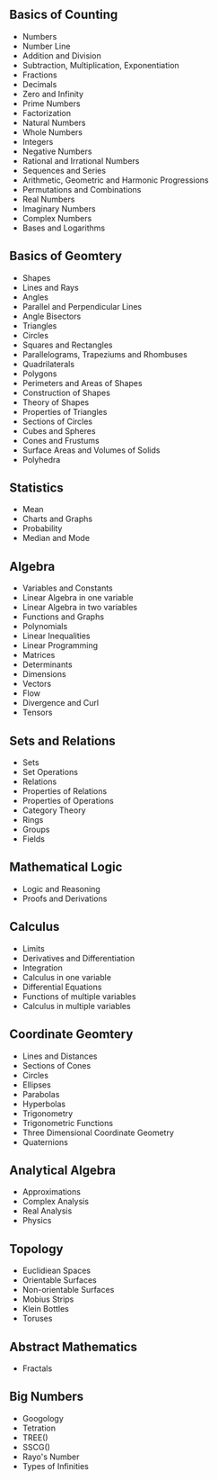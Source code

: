 ## Basics of Counting
- Numbers
- Number Line
- Addition and Division
- Subtraction, Multiplication, Exponentiation
- Fractions
- Decimals
- Zero and Infinity
- Prime Numbers
- Factorization
- Natural Numbers
- Whole Numbers
- Integers
- Negative Numbers
- Rational and Irrational Numbers
- Sequences and Series
- Arithmetic, Geometric and Harmonic Progressions
- Permutations and Combinations
- Real Numbers
- Imaginary Numbers
- Complex Numbers
- Bases and Logarithms

## Basics of Geomtery
- Shapes
- Lines and Rays
- Angles
- Parallel and Perpendicular Lines
- Angle Bisectors
- Triangles
- Circles
- Squares and Rectangles
- Parallelograms, Trapeziums and Rhombuses
- Quadrilaterals
- Polygons
- Perimeters and Areas of Shapes
- Construction of Shapes
- Theory of Shapes
- Properties of Triangles
- Sections of Circles
- Cubes and Spheres
- Cones and Frustums
- Surface Areas and Volumes of Solids
- Polyhedra

## Statistics
- Mean
- Charts and Graphs
- Probability
- Median and Mode

## Algebra
- Variables and Constants
- Linear Algebra in one variable
- Linear Algebra in two variables
- Functions and Graphs
- Polynomials
- Linear Inequalities
- Linear Programming
- Matrices
- Determinants
- Dimensions
- Vectors
- Flow
- Divergence and Curl
- Tensors

## Sets and Relations
- Sets
- Set Operations
- Relations
- Properties of Relations
- Properties of Operations
- Category Theory
- Rings
- Groups
- Fields

## Mathematical Logic
- Logic and Reasoning
- Proofs and Derivations

## Calculus
- Limits
- Derivatives and Differentiation
- Integration
- Calculus in one variable
- Differential Equations
- Functions of multiple variables
- Calculus in multiple variables

## Coordinate Geomtery
- Lines and Distances
- Sections of Cones
- Circles
- Ellipses
- Parabolas
- Hyperbolas
- Trigonometry
- Trigonometric Functions
- Three Dimensional Coordinate Geometry
- Quaternions

## Analytical Algebra
- Approximations
- Complex Analysis
- Real Analysis
- Physics

## Topology
- Euclidiean Spaces
- Orientable Surfaces
- Non-orientable Surfaces
- Mobius Strips
- Klein Bottles
- Toruses

## Abstract Mathematics
- Fractals

## Big Numbers
- Googology
- Tetration
- TREE()
- SSCG()
- Rayo's Number
- Types of Infinities